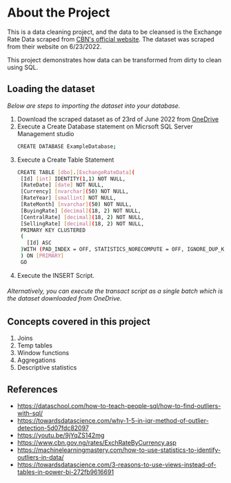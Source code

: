 # About the Project
This is a data cleaning project, and the data to be cleansed is the Exchange Rate Data scraped from [CBN's official website](https://www.cbn.gov.ng/rates/ExchRateByCurrency.asp). The dataset was scraped from their website on 6/23/2022. 

This project demonstrates how data can be transformed from dirty to clean using SQL.

## Loading the dataset
_Below are steps to importing the dataset into your database._

1. Download the scraped dataset as of 23rd of June 2022 from [OneDrive](https://1drv.ms/u/s!AhsjsqVtnlTXjl59gIsEiQqZlyR3?e=d4mkpr)
2. Execute a Create Database statement on Micrsoft SQL Server Management studio
   ```sh
   CREATE DATABASE ExampleDatabase;
   ```
3. Execute a Create Table Statement 
   ```sh
   CREATE TABLE [dbo].[ExchangeRateData](
	[Id] [int] IDENTITY(1,1) NOT NULL,
	[RateDate] [date] NOT NULL,
	[Currency] [nvarchar](50) NOT NULL,
	[RateYear] [smallint] NOT NULL,
	[RateMonth] [nvarchar](50) NOT NULL,
	[BuyingRate] [decimal](18, 2) NOT NULL,
	[CentralRate] [decimal](18, 2) NOT NULL,
	[SellingRate] [decimal](18, 2) NOT NULL,
    PRIMARY KEY CLUSTERED 
    (
      [Id] ASC
    )WITH (PAD_INDEX = OFF, STATISTICS_NORECOMPUTE = OFF, IGNORE_DUP_KEY = OFF, ALLOW_ROW_LOCKS = ON, ALLOW_PAGE_LOCKS = ON, OPTIMIZE_FOR_SEQUENTIAL_KEY = OFF) ON [PRIMARY]
    ) ON [PRIMARY]
    GO
   ```
4. Execute the INSERT Script.

###### Alternatively, you can execute the transact script as a single batch which is the dataset downloaded from OneDrive. 

## Concepts covered in this project
1. Joins
2. Temp tables
3. Window functions
4. Aggregations
5. Descriptive statistics 

## References
* https://dataschool.com/how-to-teach-people-sql/how-to-find-outliers-with-sql/
* https://towardsdatascience.com/why-1-5-in-iqr-method-of-outlier-detection-5d07fdc82097
* https://youtu.be/9jYqZS142mg
* https://www.cbn.gov.ng/rates/ExchRateByCurrency.asp
* https://machinelearningmastery.com/how-to-use-statistics-to-identify-outliers-in-data/
* https://towardsdatascience.com/3-reasons-to-use-views-instead-of-tables-in-power-bi-272fb9616691

